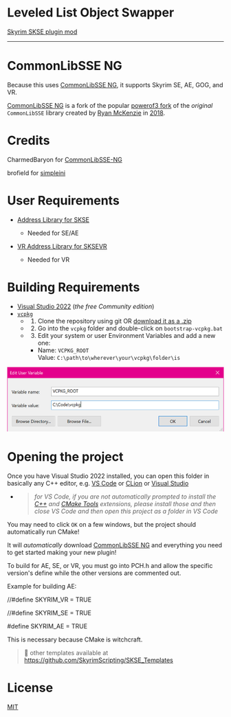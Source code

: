 # Leveled List Object Swapper

[Skyrim SKSE plugin mod]()

---

# CommonLibSSE NG

Because this uses [CommonLibSSE NG](https://github.com/CharmedBaryon/CommonLibSSE-NG), it supports Skyrim SE, AE, GOG, and VR.

[CommonLibSSE NG](https://github.com/CharmedBaryon/CommonLibSSE-NG) is a fork of the popular [powerof3 fork](https://github.com/powerof3/CommonLibSSE) of the _original_ `CommonLibSSE` library created by [Ryan McKenzie](https://github.com/Ryan-rsm-McKenzie) in [2018](https://github.com/Ryan-rsm-McKenzie/CommonLibSSE/commit/224773c424bdb8e36c761810cdff0fcfefda5f4a).

# Credits

CharmedBaryon for [CommonLibSSE-NG](https://github.com/CharmedBaryon/CommonLibSSE-NG)

brofield for [simpleini](https://github.com/brofield/simpleini)

# User Requirements
* [Address Library for SKSE](https://www.nexusmods.com/skyrimspecialedition/mods/32444)
	* Needed for SE/AE

* [VR Address Library for SKSEVR](https://www.nexusmods.com/skyrimspecialedition/mods/58101)
	* Needed for VR 

# Building Requirements

- [Visual Studio 2022](https://visualstudio.microsoft.com/) (_the free Community edition_)
- [`vcpkg`](https://github.com/microsoft/vcpkg)
  - 1. Clone the repository using git OR [download it as a .zip](https://github.com/microsoft/vcpkg/archive/refs/heads/master.zip)
  - 2. Go into the `vcpkg` folder and double-click on `bootstrap-vcpkg.bat`
  - 3. Edit your system or user Environment Variables and add a new one:
    - Name: `VCPKG_ROOT`  
      Value: `C:\path\to\wherever\your\vcpkg\folder\is`

<img src="https://raw.githubusercontent.com/SkyrimDev/Images/main/images/screenshots/Setting%20Environment%20Variables/VCPKG_ROOT.png" height="150">

# Opening the project

Once you have Visual Studio 2022 installed, you can open this folder in basically any C++ editor, e.g. [VS Code](https://code.visualstudio.com/) or [CLion](https://www.jetbrains.com/clion/) or [Visual Studio](https://visualstudio.microsoft.com/)
- > _for VS Code, if you are not automatically prompted to install the [C++](https://marketplace.visualstudio.com/items?itemName=ms-vscode.cpptools) and [CMake Tools](https://marketplace.visualstudio.com/items?itemName=ms-vscode.cmake-tools) extensions, please install those and then close VS Code and then open this project as a folder in VS Code_

You may need to click `OK` on a few windows, but the project should automatically run CMake!

It will _automatically_ download [CommonLibSSE NG](https://github.com/CharmedBaryon/CommonLibSSE-NG) and everything you need to get started making your new plugin!

To build for AE, SE, or VR, you must go into PCH.h and allow the specific version's define while the other versions are commented out.

Example for building AE:

//#define SKYRIM_VR = TRUE

//#define SKYRIM_SE = TRUE

#define SKYRIM_AE = TRUE

This is necessary because CMake is witchcraft.

> 📜 other templates available at https://github.com/SkyrimScripting/SKSE_Templates

# License
[MIT](LICENSE)
